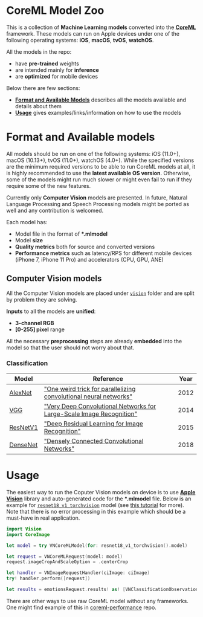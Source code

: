 # CoreML Model Zoo

This is a collection of **Machine Learning models** converted into the [**CoreML**](https://developer.apple.com/documentation/coreml) framework. These models can run on Apple devices under one of the following operating systems: **iOS**, **macOS**, **tvOS**, **watchOS**.

All the models in the repo:
* have **pre-trained** weights
* are intended mainly for **inference**
* are **optimized** for mobile devices

Below there are few sections:
* [**Format and Available Models**](#format-and-available-models) describes all the models available and details about them
* [**Usage**](#usage) gives examples/links/information on how to use the models

# Format and Available models

All models should be run on one of the following systems: iOS (11.0+), macOS (10.13+), tvOS (11.0+), watchOS (4.0+). While the specified versions are the minimum required versions to be able to run CoreML models at all, it is highly recommended to use the **latest available OS version**. Otherwise, some of the models might run much slower or might even fail to run if they require some of the new features.

Currently only **Computer Vision** models are presented. In future, Natural Language Processing and Speech Processing models might be ported as well and any contribution is welcomed.

Each model has:
* Model file in the format of **\*.mlmodel**
* Model **size**
* **Quality metrics** both for source and converted versions
* **Performance metrics** such as latency/RPS for different mobile devices (iPhone 7, iPhone 11 Pro) and accelerators (CPU, GPU, ANE)

## Computer Vision models

All the Computer Vision models are placed under [`vision`](./vision) folder and are split by problem they are solving.

**Inputs** to all the models are **unified**:
* **3-channel RGB**
* **[0-255] pixel** range

All the necessary **preprocessing** steps are already **embedded** into the model so that the user should not worry about that.

### Classification

| Model | Reference | Year |
|-------|-----------|------|
| [AlexNet](./vision/classification/alexnet) | ["One weird trick for parallelizing convolutional neural networks"](https://arxiv.org/abs/1404.5997) | 2012 |
| [VGG](./vision/classification/vgg) | ["Very Deep Convolutional Networks for Large-Scale Image Recognition"](https://arxiv.org/abs/1409.1556) | 2014 |
| [ResNetV1](./vision/classification/resnet_v1) | ["Deep Residual Learning for Image Recognition"](https://arxiv.org/abs/1512.03385) | 2015 |
| [DenseNet](./vision/classification/densenet) | ["Densely Connected Convolutional Networks"](https://arxiv.org/abs/1608.06993) | 2018 |

# Usage

The easiest way to run the Coputer Vision models on device is to use [**Apple Vision**](https://developer.apple.com/documentation/vision) library and auto-generated code for the **\*.mlmodel** file. Below is an example for [`resnet18_v1_torchvision`](./vision/classification/resnet_v1) model (see [this tutorial](https://developer.apple.com/documentation/vision/classifying_images_with_vision_and_core_ml) for more). Note that there is no error processing in this example which should be a must-have in real application.

```swift
import Vision
import CoreImage

let model = try VNCoreMLModel(for: resnet18_v1_torchvision().model)

let request = VNCoreMLRequest(model: model)
request.imageCropAndScaleOption = .centerCrop

let handler = VNImageRequestHandler(ciImage: ciImage)
try! handler.perform([request])

let results = emotionsRequest.results! as! [VNClassificationObservation]
```

There are other ways to use raw CoreML model without any frameworks. One might find example of this in [coreml-performance](https://github.com/vladimir-chernykh/coreml-performance) repo.
